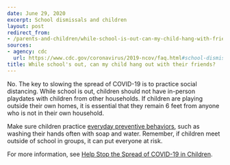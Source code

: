 ```yaml
---
date: June 29, 2020
excerpt: School dismissals and children
layout: post
redirect_from:
- /parents-and-children/while-school-is-out-can-my-child-hang-with-friend/
sources:
- agency: cdc
  url: https://www.cdc.gov/coronavirus/2019-ncov/faq.html#school-dismissals
title: While school's out, can my child hang out with their friends?
---
```


No. The key to slowing the spread of COVID-19 is to practice social distancing. While school is out, children should not have in-person playdates with children from other households. If children are playing outside their own homes, it is essential that they remain 6 feet from anyone who is not in their own household.

Make sure children practice [everyday preventive behaviors](https://www.cdc.gov/coronavirus/2019-ncov/prevent-getting-sick/prevention.html), such as washing their hands often with soap and water. Remember, if children meet outside of school in groups, it can put everyone at risk.

For more information, see [Help Stop the Spread of COVID-19 in Children](https://www.cdc.gov/coronavirus/2019-ncov/daily-life-coping/children/protect-children.html).